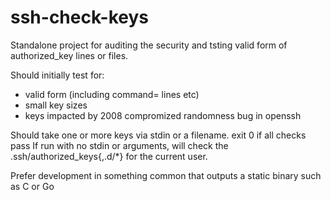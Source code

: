 # ssh-check-keys

Standalone project for auditing the security and tsting valid form of authorized_key lines or files. 

Should initially test for:

* valid form (including command= lines etc)
* small key sizes
* keys impacted by 2008 compromized randomness bug in openssh

Should take one or more keys via stdin or a filename. exit 0 if all checks pass
If run with no stdin or arguments, will check the .ssh/authorized_keys{,.d/*} for the current user.

Prefer development in something common that outputs a static binary such as C or Go
